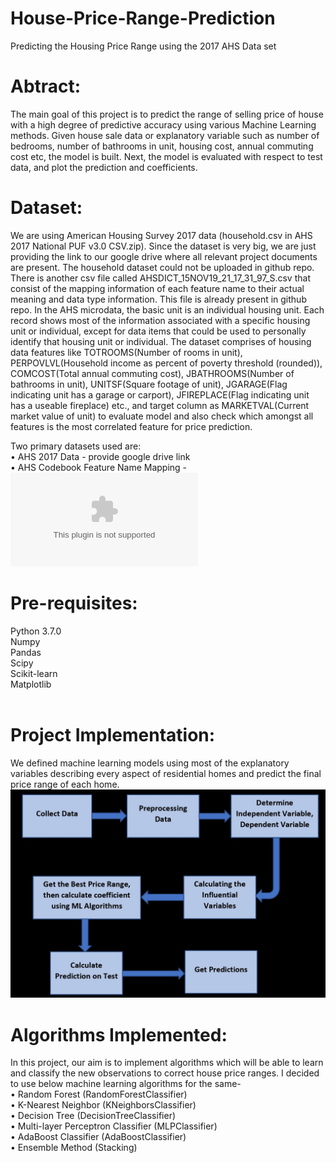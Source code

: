 # House-Price-Range-Prediction
Predicting the Housing Price Range using the 2017 AHS Data set<br />

# Abtract:
The main goal of this project is to predict the range of selling price of house with a high degree of predictive accuracy using various Machine Learning methods. Given house sale data or explanatory variable such as number of bedrooms, number of bathrooms in unit, housing cost, annual commuting cost etc, the model is built. Next, the model is evaluated with respect to test data, and plot the prediction and coefficients.<br />

# Dataset:
We are using American Housing Survey 2017 data (household.csv in AHS 2017 National PUF v3.0 CSV.zip). Since the dataset is very big, we are just providing the link to our google drive where all relevant project documents are present. The household dataset could not be uploaded in github repo. There is another csv file called AHSDICT_15NOV19_21_17_31_97_S.csv that consist of the mapping information of each feature name to their actual meaning and data type information. This file is already present in github repo. In the AHS microdata, the basic unit is an individual housing unit. Each record shows most of the information associated with a specific housing unit or individual, except for data items that could be used to personally identify that housing unit or individual. The dataset comprises of housing data features like TOTROOMS(Number of rooms in unit), PERPOVLVL(Household income as percent of poverty threshold (rounded)), COMCOST(Total annual commuting cost), JBATHROOMS(Number of bathrooms in unit), UNITSF(Square footage of unit), JGARAGE(Flag indicating unit has a garage or carport), JFIREPLACE(Flag indicating unit has a useable fireplace) etc., and target column as MARKETVAL(Current market value of unit) to evaluate model and also check which amongst all features is the most correlated feature for price prediction.<br />

Two primary datasets used are:<br />
• AHS 2017 Data - provide google drive link<br />
• AHS Codebook Feature Name Mapping - ![Feature Mapping](AHSDICT_15NOV19_21_17_31_97_S.csv)
<br />

# Pre-requisites:
Python 3.7.0<br />
Numpy<br />
Pandas<br />
Scipy<br />
Scikit-learn<br />
Matplotlib<br />
<br />

# Project Implementation:
We defined machine learning models using most of the explanatory variables describing every aspect of residential homes and predict the final price range of each home. 
![Implementation Plan](plan.png)
<br />

# Algorithms Implemented:
In this project, our aim is to implement algorithms which will be able to learn and classify the new observations to correct house price ranges. I decided to use below machine learning algorithms for the same-<br />
• Random Forest (RandomForestClassifier)<br />
• K-Nearest Neighbor (KNeighborsClassifier)<br />
• Decision Tree (DecisionTreeClassifier)<br />
• Multi-layer Perceptron Classifier (MLPClassifier)<br />
• AdaBoost Classifier (AdaBoostClassifier)<br />
• Ensemble Method (Stacking)<br />

